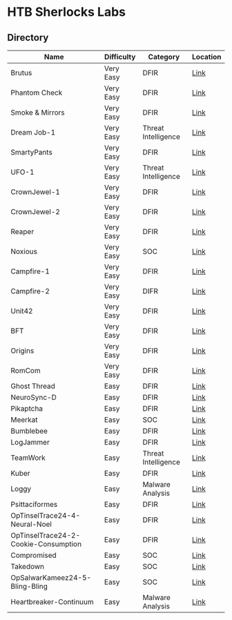# HTB Sherlocks Labs

## Directory

| Name | Difficulty | Category | Location |
| -- | -- | -- | -- |
| Brutus | Very Easy | DFIR | [Link](https://github.com/blu371ck/HTB-Sherlocks/blob/main/Brutus/Brutus.md) |
| Phantom Check | Very Easy | DFIR | [Link](https://github.com/blu371ck/HTB-Sherlocks/blob/main/Phantom-Check/Phantom-Check.md) |
| Smoke & Mirrors | Very Easy | DFIR | [Link](https://github.com/blu371ck/HTB-Sherlocks/blob/main/Smoke-and-Mirrors/Smoke-and-Mirrors.md) |
| Dream Job-1 | Very Easy | Threat Intelligence | [Link](https://github.com/blu371ck/HTB-Sherlocks/blob/main/Dream-Job-1/Dream-Job-1.md) |
| SmartyPants | Very Easy | DFIR | [Link](https://github.com/blu371ck/HTB-Sherlocks/blob/main/SmartyPants/SmartyPants.md) |
| UFO-1 | Very Easy | Threat Intelligence | [Link](https://github.com/blu371ck/HTB-Sherlocks/blob/main/UFO-1/UFO-1.md) |
| CrownJewel-1 | Very Easy | DFIR | [Link](https://github.com/blu371ck/HTB-Sherlocks/blob/main/CrownJewel-1/CrownJewel-1.md) |
| CrownJewel-2 | Very Easy | DFIR | [Link](https://github.com/blu371ck/HTB-Sherlocks/blob/main/CrownJewel-2/CrownJewel-2.md) |
| Reaper | Very Easy | DFIR | [Link](https://github.com/blu371ck/HTB-Sherlocks/blob/main/Reaper/Reaper.md) |
| Noxious | Very Easy | SOC | [Link](https://github.com/blu371ck/HTB-Sherlocks/blob/main/Noxious/Noxious.md) |
| Campfire-1 | Very Easy | DFIR | [Link](https://github.com/blu371ck/HTB-Sherlocks/blob/main/Campfire-1/Campfire-1.md) |
| Campfire-2 | Very Easy | DIFR | [Link](https://github.com/blu371ck/HTB-Sherlocks/blob/main/Campfire-2/Campfire-2.md) |
| Unit42 | Very Easy | DFIR | [Link](https://github.com/blu371ck/HTB-Sherlocks/blob/main/Unit42/Unit42.md) |
| BFT | Very Easy | DFIR | [Link](https://github.com/blu371ck/HTB-Sherlocks/blob/main/BFT/BFT.md) |
| Origins | Very Easy | DFIR | [Link](https://github.com/blu371ck/HTB-Sherlocks/blob/main/Origins/Origins.md) |
| RomCom | Very Easy | DFIR | [Link](https://github.com/blu371ck/HTB-Sherlocks/blob/main/RomCom/RomCom.md) |
| Ghost Thread | Easy | DFIR | [Link](https://github.com/blu371ck/HTB-Sherlocks/blob/main/Ghost-Thread/GhostThread.md) |
| NeuroSync-D | Easy | DFIR | [Link](https://github.com/blu371ck/HTB-Sherlocks/blob/main/NeuroSync-D/NeuroSync-D.md) |
| Pikaptcha | Easy | DFIR | [Link](https://github.com/blu371ck/HTB-Sherlocks/blob/main/Pikaptcha/Pikaptcha.md) |
| Meerkat | Easy | SOC | [Link](https://github.com/blu371ck/HTB-Sherlocks/blob/main/Meerkat/Meerkat.md) |
| Bumblebee | Easy | DFIR | [Link](https://github.com/blu371ck/HTB-Sherlocks/blob/main/Bumblebee/Bumblebee.md) |
| LogJammer | Easy | DFIR | [Link](https://github.com/blu371ck/HTB-Sherlocks/blob/main/LogJammer/LogJammer.md) |
| TeamWork | Easy | Threat Intelligence | [Link](https://github.com/blu371ck/HTB-Sherlocks/blob/main/TeamWork/TeamWork.md) |
| Kuber | Easy | DFIR | [Link](https://github.com/blu371ck/HTB-Sherlocks/blob/main/Kuber/Kuber.md) |
| Loggy | Easy | Malware Analysis | [Link](https://github.com/blu371ck/HTB-Sherlocks/blob/main/Loggy/Loggy.md) |
| Psittaciformes | Easy | DFIR | [Link](https://github.com/blu371ck/HTB-Sherlocks/blob/main/Psittaciformes/Psittaciformes.md) |
| OpTinselTrace24-4-Neural-Noel | Easy | DFIR | [Link](https://github.com/blu371ck/HTB-Sherlocks/blob/main/OpTinselTrace24-4-Neural-Noel/OpTinselTrace24-4-Neural-Noel.md) |
| OpTinselTrace24-2-Cookie-Consumption | Easy | DFIR | [Link](https://github.com/blu371ck/HTB-Sherlocks/blob/main/OpTinselTrace24-2-Cookie-Consumption/OpTinselTrace24-2-Cookie-Consumption.md) |
| Compromised | Easy | SOC | [Link](https://github.com/blu371ck/HTB-Sherlocks/blob/main/Compromised/Compromised.md) |
| Takedown | Easy | SOC | [Link](https://github.com/blu371ck/HTB-Sherlocks/blob/main/Takedown/Takedown.md) |
| OpSalwarKameez24-5-Bling-Bling | Easy | SOC | [Link](https://github.com/blu371ck/HTB-Sherlocks/blob/main/OpSalwarKameez24-5-Bling-Bling/OpSalwarKameez24-5-Bling-Bling.md) |
| Heartbreaker-Continuum | Easy | Malware Analysis | [Link](https://github.com/blu371ck/HTB-Sherlocks/blob/main/Heartbreaker-Continuum/Heartbreaker-Continuum.md) |
